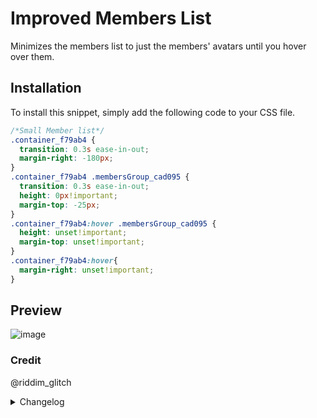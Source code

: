 # Improved Members List
Minimizes the members list to just the members' avatars until you hover over them.

## Installation
To install this snippet, simply add the following code to your CSS file.
```css
/*Small Member list*/
.container_f79ab4 {
  transition: 0.3s ease-in-out;
  margin-right: -180px;
}
.container_f79ab4 .membersGroup_cad095 {
  transition: 0.3s ease-in-out;
  height: 0px!important;
  margin-top: -25px;
}
.container_f79ab4:hover .membersGroup_cad095 {
  height: unset!important;
  margin-top: unset!important;
}
.container_f79ab4:hover{
  margin-right: unset!important;
}

```

## Preview
![image](https://i.imgur.com/fr8kSpM.gif)

### Credit
@riddim_glitch

<details>
<summary>Changelog</summary>

## 1.0.0

- Initial release


## 1.0.1 Class Fix

- Updated the classes to match Discord's new ones.

</details>
